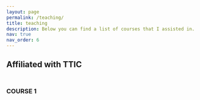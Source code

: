 ```yaml
---
layout: page
permalink: /teaching/
title: teaching
description: Below you can find a list of courses that I assisted in.
nav: true
nav_order: 6
---
```


## Affiliated with TTIC<br/><br/>

### COURSE 1